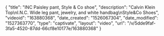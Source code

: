 {
    "title": "INC Paisley pant, Style & Co shoe",
    "description": "Calvin Klein Top\nI.N.C. Wide leg pant, jewelry, and white handbag\nStyle&Co Shoes",
    "videoid": "163880368",
    "date_created": "1526067304",
    "date_modified": "1527363770",
    "type": "captivate",
    "layout": "video",
    "url": "\/v\/5dde9faf-3fa5-4520-87dd-66cf8e10177e\/163880368"
}